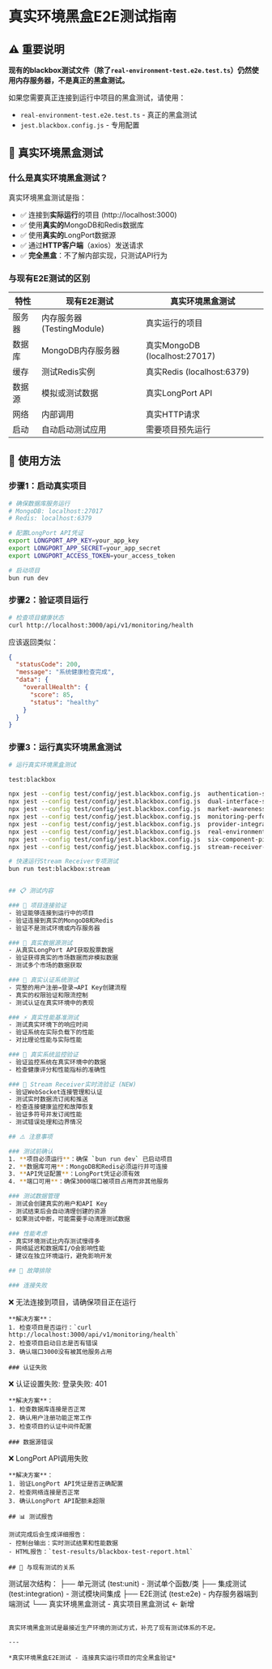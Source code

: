# 真实环境黑盒E2E测试指南

## ⚠️ 重要说明

**现有的blackbox测试文件（除了`real-environment-test.e2e.test.ts`）仍然使用内存服务器，不是真正的黑盒测试。**

如果您需要真正连接到运行中项目的黑盒测试，请使用：
- `real-environment-test.e2e.test.ts` - 真正的黑盒测试
- `jest.blackbox.config.js` - 专用配置

## 🎯 真实环境黑盒测试

### 什么是真实环境黑盒测试？

真实环境黑盒测试是指：
- ✅ 连接到**实际运行**的项目 (http://localhost:3000)
- ✅ 使用**真实的**MongoDB和Redis数据库
- ✅ 使用**真实的**LongPort数据源
- ✅ 通过**HTTP客户端**（axios）发送请求
- ✅ **完全黑盒**：不了解内部实现，只测试API行为

### 与现有E2E测试的区别

| 特性 | 现有E2E测试 | 真实环境黑盒测试 |
|------|-------------|------------------|
| 服务器 | 内存服务器 (TestingModule) | 真实运行的项目 |
| 数据库 | MongoDB内存服务器 | 真实MongoDB (localhost:27017) |
| 缓存 | 测试Redis实例 | 真实Redis (localhost:6379) |
| 数据源 | 模拟或测试数据 | 真实LongPort API |
| 网络 | 内部调用 | 真实HTTP请求 |
| 启动 | 自动启动测试应用 | 需要项目预先运行 |

## 🚀 使用方法

### 步骤1：启动真实项目

```bash
# 确保数据库服务运行
# MongoDB: localhost:27017
# Redis: localhost:6379

# 配置LongPort API凭证
export LONGPORT_APP_KEY=your_app_key
export LONGPORT_APP_SECRET=your_app_secret
export LONGPORT_ACCESS_TOKEN=your_access_token

# 启动项目
bun run dev
```

### 步骤2：验证项目运行

```bash
# 检查项目健康状态
curl http://localhost:3000/api/v1/monitoring/health
```

应该返回类似：
```json
{
  "statusCode": 200,
  "message": "系统健康检查完成",
  "data": {
    "overallHealth": {
      "score": 85,
      "status": "healthy"
    }
  }
}
```

### 步骤3：运行真实环境黑盒测试

```bash
# 运行真实环境黑盒测试

test:blackbox

npx jest --config test/config/jest.blackbox.config.js  authentication-security.e2e.test.ts
npx jest --config test/config/jest.blackbox.config.js  dual-interface-system.e2e.test.ts 
npx jest --config test/config/jest.blackbox.config.js  market-awareness-caching.e2e.test.ts 
npx jest --config test/config/jest.blackbox.config.js  monitoring-performance.e2e.test.ts 
npx jest --config test/config/jest.blackbox.config.js  provider-integration.e2e.test.ts    有错误
npx jest --config test/config/jest.blackbox.config.js  real-environment-test.e2e.test.ts   
npx jest --config test/config/jest.blackbox.config.js  six-component-pipeline.e2e.test.ts 
npx jest --config test/config/jest.blackbox.config.js  stream-receiver-real-time.e2e.test.ts  

# 快速运行Stream Receiver专项测试
bun run test:blackbox:stream


## 📋 测试内容

### 🔗 项目连接验证
- 验证能够连接到运行中的项目
- 验证连接到真实的MongoDB和Redis
- 验证不是测试环境或内存服务器

### 🎯 真实数据源测试
- 从真实LongPort API获取股票数据
- 验证获得真实的市场数据而非模拟数据
- 测试多个市场的数据获取

### 🔐 真实认证系统测试
- 完整的用户注册→登录→API Key创建流程
- 真实的权限验证和限流控制
- 测试认证在真实环境中的表现

### ⚡ 真实性能基准测试
- 测试真实环境下的响应时间
- 验证系统在实际负载下的性能
- 对比理论性能与实际性能

### 🏥 真实系统监控验证
- 验证监控系统在真实环境中的数据
- 检查健康评分和性能指标的准确性

### 🌊 Stream Receiver实时流验证 (NEW)
- 验证WebSocket连接管理和认证
- 测试实时数据流订阅和推送
- 检查连接健康监控和故障恢复
- 验证多符号并发订阅性能
- 测试错误处理和边界情况

## ⚠️ 注意事项

### 测试前确认
1. **项目必须运行**：确保 `bun run dev` 已启动项目
2. **数据库可用**：MongoDB和Redis必须运行并可连接
3. **API凭证配置**：LongPort凭证必须有效
4. **端口可用**：确保3000端口被项目占用而非其他服务

### 测试数据管理
- 测试会创建真实的用户和API Key
- 测试结束后会自动清理创建的资源
- 如果测试中断，可能需要手动清理测试数据

### 性能考虑
- 真实环境测试比内存测试慢得多
- 网络延迟和数据库I/O会影响性能
- 建议在独立环境运行，避免影响开发

## 🐛 故障排除

### 连接失败
```
❌ 无法连接到项目，请确保项目正在运行
```
**解决方案**：
1. 检查项目是否运行：`curl http://localhost:3000/api/v1/monitoring/health`
2. 检查项目启动日志是否有错误
3. 确认端口3000没有被其他服务占用

### 认证失败
```
❌ 认证设置失败: 登录失败: 401
```
**解决方案**：
1. 检查数据库连接是否正常
2. 确认用户注册功能正常工作
3. 检查项目的认证中间件配置

### 数据源错误
```
❌ LongPort API调用失败
```
**解决方案**：
1. 验证LongPort API凭证是否正确配置
2. 检查网络连接是否正常
3. 确认LongPort API配额未超限

## 📊 测试报告

测试完成后会生成详细报告：
- 控制台输出：实时测试结果和性能数据
- HTML报告：`test-results/blackbox-test-report.html`

## 🔄 与现有测试的关系

```
测试层次结构：
├── 单元测试 (test:unit) - 测试单个函数/类
├── 集成测试 (test:integration) - 测试模块间集成
├── E2E测试 (test:e2e) - 内存服务器端到端测试
└── 真实环境黑盒测试 - 真实项目黑盒测试 ← 新增
```

真实环境黑盒测试是最接近生产环境的测试方式，补充了现有测试体系的不足。

---

*真实环境黑盒E2E测试 - 连接真实运行项目的完全黑盒验证*